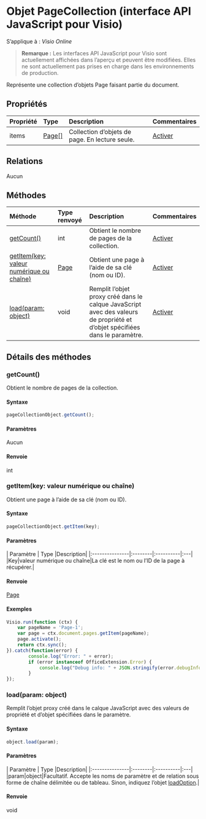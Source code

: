 # <a name="pagecollection-object-javascript-api-for-visio"></a>Objet PageCollection (interface API JavaScript pour Visio)

S’applique à : _Visio Online_
>**Remarque :** Les interfaces API JavaScript pour Visio sont actuellement affichées dans l’aperçu et peuvent être modifiées. Elles ne sont actuellement pas prises en charge dans les environnements de production.

Représente une collection d’objets Page faisant partie du document.

## <a name="properties"></a>Propriétés

| Propriété     | Type   |Description| Commentaires|
|:---------------|:--------|:----------|:---|
|items|[Page[]](page.md)|Collection d’objets de page. En lecture seule.|[Activer](https://github.com/OfficeDev/office-js-docs/issues/new?title=Visio-pageCollection-items)|

## <a name="relationships"></a>Relations
Aucun


## <a name="methods"></a>Méthodes

| Méthode           | Type renvoyé    |Description| Commentaires|
|:---------------|:--------|:----------|:---|
|[getCount()](#getcount)|int|Obtient le nombre de pages de la collection.|[Activer](https://github.com/OfficeDev/office-js-docs/issues/new?title=Visio-pageCollection-getCount)|
|[getItem(key: valeur numérique ou chaîne)](#getitemkey-number-or-string)|[Page](page.md)|Obtient une page à l’aide de sa clé (nom ou ID).|[Activer](https://github.com/OfficeDev/office-js-docs/issues/new?title=Visio-pageCollection-getItem)|
|[load(param: object)](#loadparam-object)|void|Remplit l’objet proxy créé dans le calque JavaScript avec des valeurs de propriété et d’objet spécifiées dans le paramètre.|[Activer](https://github.com/OfficeDev/office-js-docs/issues/new?title=Visio-pageCollection-load)|

## <a name="method-details"></a>Détails des méthodes


### <a name="getcount"></a>getCount()
Obtient le nombre de pages de la collection.

#### <a name="syntax"></a>Syntaxe
```js
pageCollectionObject.getCount();
```

#### <a name="parameters"></a>Paramètres
Aucun

#### <a name="returns"></a>Renvoie
int

### <a name="getitemkey-number-or-string"></a>getItem(key: valeur numérique ou chaîne)
Obtient une page à l’aide de sa clé (nom ou ID).

#### <a name="syntax"></a>Syntaxe
```js
pageCollectionObject.getItem(key);
```

#### <a name="parameters"></a>Paramètres
| Paramètre    | Type   |Description|
|:---------------|:--------|:----------|:---|
|Key|valeur numérique ou chaîne|La clé est le nom ou l’ID de la page à récupérer.|

#### <a name="returns"></a>Renvoie
[Page](page.md)

#### <a name="examples"></a>Exemples
```js
Visio.run(function (ctx) { 
    var pageName = 'Page-1';
    var page = ctx.document.pages.getItem(pageName);
    page.activate();
    return ctx.sync();
}).catch(function(error) {
        console.log("Error: " + error);
        if (error instanceof OfficeExtension.Error) {
            console.log("Debug info: " + JSON.stringify(error.debugInfo));
        }
});
```

### <a name="loadparam-object"></a>load(param: object)
Remplit l’objet proxy créé dans le calque JavaScript avec des valeurs de propriété et d’objet spécifiées dans le paramètre.

#### <a name="syntax"></a>Syntaxe
```js
object.load(param);
```

#### <a name="parameters"></a>Paramètres
| Paramètre    | Type   |Description|
|:---------------|:--------|:----------|:---|
|param|object|Facultatif. Accepte les noms de paramètre et de relation sous forme de chaîne délimitée ou de tableau. Sinon, indiquez l’objet [loadOption](loadoption.md).|

#### <a name="returns"></a>Renvoie
void

